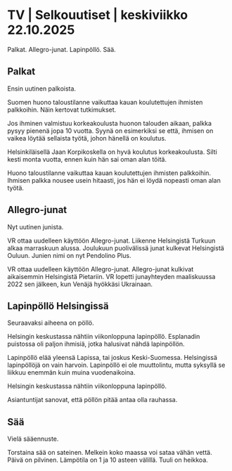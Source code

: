# TV | Selkouutiset | keskiviikko 22.10.2025

Palkat. Allegro-junat. Lapinpöllö. Sää.

## Palkat

Ensin uutinen palkoista.

Suomen huono taloustilanne vaikuttaa kauan koulutettujen ihmisten palkkoihin. Näin kertovat tutkimukset.

Jos ihminen valmistuu korkeakoulusta huonon talouden aikaan, palkka pysyy pienenä jopa 10 vuotta. Syynä on esimerkiksi se että, ihmisen on vaikea löytää sellaista työtä, johon hänellä on koulutus.

Helsinkiläisellä Jaan Korpikoskella on hyvä koulutus korkeakoulusta. Silti kesti monta vuotta, ennen kuin hän sai oman alan töitä.

Huono taloustilanne vaikuttaa kauan koulutettujen ihmisten palkkoihin. Ihmisen palkka nousee usein hitaasti, jos hän ei löydä nopeasti oman alan työtä.

## Allegro-junat

Nyt uutinen junista.

VR ottaa uudelleen käyttöön Allegro-junat. Liikenne Helsingistä Turkuun alkaa marraskuun alussa. Joulukuun puolivälissä junat kulkevat Helsingistä Ouluun. Junien nimi on nyt Pendolino Plus.

VR ottaa uudelleen käyttöön Allegro-junat. Allegro-junat kulkivat aikaisemmin Helsingistä Pietariin. VR lopetti junayhteyden maaliskuussa 2022 sen jälkeen, kun Venäjä hyökkäsi Ukrainaan.

## Lapinpöllö Helsingissä

Seuraavaksi aiheena on pöllö.

Helsingin keskustassa nähtiin viikonloppuna lapinpöllö. Esplanadin puistossa oli paljon ihmisiä, jotka halusivat nähdä lapinpöllön.

Lapinpöllö elää yleensä Lapissa, tai joskus Keski-Suomessa. Helsingissä lapinpöllöjä on vain harvoin. Lapinpöllö ei ole muuttolintu, mutta syksyllä se liikkuu enemmän kuin muina vuodenaikoina.

Helsingin keskustassa nähtiin viikonloppuna lapinpöllö.

Asiantuntijat sanovat, että pöllön pitää antaa olla rauhassa.

## Sää

Vielä sääennuste.

Torstaina sää on sateinen. Melkein koko maassa voi sataa vähän vettä. Päivä on pilvinen. Lämpötila on 1 ja 10 asteen välillä. Tuuli on heikkoa.
